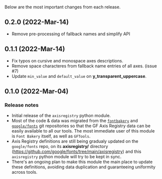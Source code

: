 Below are the most important changes from each release.

## 0.2.0 (2022-Mar-14)
  - Remove pre-processing of fallback names and simplify API

## 0.1.1 (2022-Mar-14)
  - Fix typos on cursive and monospace axes descriptions.
  - Remove space characteres from fallback name entries of all axes. (issue #7)
  - Update `min_value` and `default_value` on **y_transparent_uppercase**.


## 0.1.0 (2022-Mar-04)
### Release notes
  - Initial release of the `axisregistry` python module.
  - Most of the code & data was migrated from the [`fontbakery`](https://github.com/googlefonts/fontbakery/) and [`google/fonts`](https://github.com/google/fonts/) git repositories so that the GF Axis Registry data can be easily available to all our tools. The most immediate user of this module is `Font Bakery` itself, as well as `GFTools`.
  - Axis Registry definitions are still being gradualy updated on the `google/fonts` repo, on its **axisregistry/** directory (https://github.com/google/fonts/tree/main/axisregistry) and this `axisregistry` python module will try to be kept in sync.
  - There's an ongoing plan to make this module the main place to update these definitions, avoiding data duplication and guaranteeing uniformity across tools.
